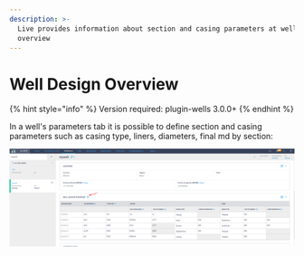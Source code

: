 ```yaml
---
description: >-
  Live provides information about section and casing parameters at well design
  overview
---
```


# Well Design Overview

{% hint style="info" %}
Version required: plugin-wells 3.0.0+
{% endhint %}

In a well's parameters tab it is possible to define section and casing parameters such as casing type, liners, diameters, final md  by section:

![Well design overview](<../../.gitbook/assets/image (4) (1) (1).png>)

